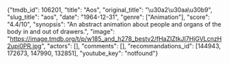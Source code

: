 {"tmdb_id": 106201, "title": "Aos", "original_title": "\u30a2\u30aa\u30b9", "slug_title": "aos", "date": "1964-12-31", "genre": ["Animation"], "score": "4.4/10", "synopsis": "An abstract animation about people and organs of the body in and out of drawers.", "image": "https://image.tmdb.org/t/p/w185_and_h278_bestv2/fHaZIZtkJI7HjGVLcnzH2upi0PR.jpg", "actors": [], "comments": [], "recommandations_id": [144943, 172673, 147990, 132851], "youtube_key": "notfound"}